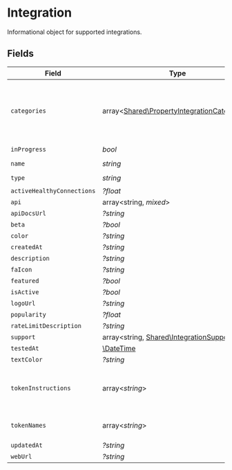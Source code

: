 # Integration

Informational object for supported integrations.


## Fields

| Field                                                                                               | Type                                                                                                | Required                                                                                            | Description                                                                                         |
| --------------------------------------------------------------------------------------------------- | --------------------------------------------------------------------------------------------------- | --------------------------------------------------------------------------------------------------- | --------------------------------------------------------------------------------------------------- |
| `categories`                                                                                        | array<[Shared\PropertyIntegrationCategories](../../Models/Shared/PropertyIntegrationCategories.md)> | :heavy_check_mark:                                                                                  | The categories of support solutions that this integration has                                       |
| `inProgress`                                                                                        | *bool*                                                                                              | :heavy_check_mark:                                                                                  | N/A                                                                                                 |
| `name`                                                                                              | *string*                                                                                            | :heavy_check_mark:                                                                                  | N/A                                                                                                 |
| `type`                                                                                              | *string*                                                                                            | :heavy_check_mark:                                                                                  | N/A                                                                                                 |
| `activeHealthyConnections`                                                                          | *?float*                                                                                            | :heavy_minus_sign:                                                                                  | N/A                                                                                                 |
| `api`                                                                                               | array<string, *mixed*>                                                                              | :heavy_minus_sign:                                                                                  | N/A                                                                                                 |
| `apiDocsUrl`                                                                                        | *?string*                                                                                           | :heavy_minus_sign:                                                                                  | N/A                                                                                                 |
| `beta`                                                                                              | *?bool*                                                                                             | :heavy_minus_sign:                                                                                  | N/A                                                                                                 |
| `color`                                                                                             | *?string*                                                                                           | :heavy_minus_sign:                                                                                  | N/A                                                                                                 |
| `createdAt`                                                                                         | *?string*                                                                                           | :heavy_minus_sign:                                                                                  | N/A                                                                                                 |
| `description`                                                                                       | *?string*                                                                                           | :heavy_minus_sign:                                                                                  | N/A                                                                                                 |
| `faIcon`                                                                                            | *?string*                                                                                           | :heavy_minus_sign:                                                                                  | N/A                                                                                                 |
| `featured`                                                                                          | *?bool*                                                                                             | :heavy_minus_sign:                                                                                  | N/A                                                                                                 |
| `isActive`                                                                                          | *?bool*                                                                                             | :heavy_minus_sign:                                                                                  | N/A                                                                                                 |
| `logoUrl`                                                                                           | *?string*                                                                                           | :heavy_minus_sign:                                                                                  | N/A                                                                                                 |
| `popularity`                                                                                        | *?float*                                                                                            | :heavy_minus_sign:                                                                                  | N/A                                                                                                 |
| `rateLimitDescription`                                                                              | *?string*                                                                                           | :heavy_minus_sign:                                                                                  | N/A                                                                                                 |
| `support`                                                                                           | array<string, [Shared\IntegrationSupport](../../Models/Shared/IntegrationSupport.md)>               | :heavy_minus_sign:                                                                                  | N/A                                                                                                 |
| `testedAt`                                                                                          | [\DateTime](https://www.php.net/manual/en/class.datetime.php)                                       | :heavy_minus_sign:                                                                                  | N/A                                                                                                 |
| `textColor`                                                                                         | *?string*                                                                                           | :heavy_minus_sign:                                                                                  | N/A                                                                                                 |
| `tokenInstructions`                                                                                 | array<*string*>                                                                                     | :heavy_minus_sign:                                                                                  | instructions for the user on how to find the token/key                                              |
| `tokenNames`                                                                                        | array<*string*>                                                                                     | :heavy_minus_sign:                                                                                  | if auth_types = 'token'                                                                             |
| `updatedAt`                                                                                         | *?string*                                                                                           | :heavy_minus_sign:                                                                                  | N/A                                                                                                 |
| `webUrl`                                                                                            | *?string*                                                                                           | :heavy_minus_sign:                                                                                  | N/A                                                                                                 |